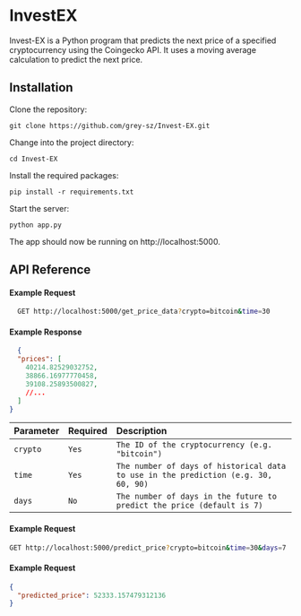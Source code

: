 # InvestEX

Invest-EX is a Python program that predicts the next price of a specified cryptocurrency using the Coingecko API. It uses a moving average calculation to predict the next price.
## Installation 

Clone the repository:
```
git clone https://github.com/grey-sz/Invest-EX.git
```
Change into the project directory:
```
cd Invest-EX
```
Install the required packages:
```
pip install -r requirements.txt
```
Start the server:
```
python app.py
```
The app should now be running on http://localhost:5000.


## API Reference

#### Example Request

```bash
  GET http://localhost:5000/get_price_data?crypto=bitcoin&time=30
```
#### Example Response

```json
  {
  "prices": [
    40214.82529032752,
    38866.16977770458,
    39108.25893500827,
    //...
  ]
}
```

| Parameter | Required     | Description                |
| :-------- | :------- | :------------------------- |
| `crypto` | `Yes` |   `The ID of the cryptocurrency (e.g. "bitcoin")` |
| `time` | `Yes` |   `The number of days of historical data to use in the prediction (e.g. 30, 60, 90)` |
| `days` | `No` |   `The number of days in the future to predict the price (default is 7)` |

#### Example Request

``` bash
GET http://localhost:5000/predict_price?crypto=bitcoin&time=30&days=7
```
#### Example Request
``` json
{
  "predicted_price": 52333.157479312136
}
```
